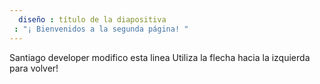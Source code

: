```yaml
---
  diseño : título de la diapositiva
 : "¡ Bienvenidos a la segunda página! "
---
```

Santiago developer modifico esta linea
Utiliza la flecha hacia la izquierda para volver!

